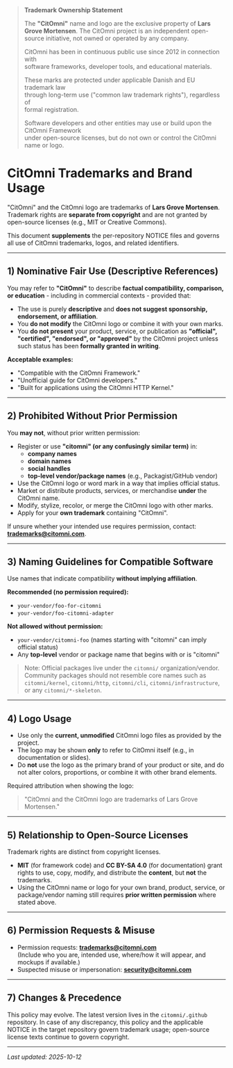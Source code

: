 > **Trademark Ownership Statement**  
>  
> The **"CitOmni"** name and logo are the exclusive property of **Lars Grove Mortensen**.
> The CitOmni project is an independent open-source initiative, not owned or operated by any company.
>
> CitOmni has been in continuous public use since 2012 in connection with  
> software frameworks, developer tools, and educational materials.  
>  
> These marks are protected under applicable Danish and EU trademark law  
> through long-term use ("common law trademark rights"), regardless of  
> formal registration.  
>  
> Software developers and other entities may use or build upon the CitOmni Framework  
> under open-source licenses, but do not own or control the CitOmni name or logo.


# CitOmni Trademarks and Brand Usage

"CitOmni" and the CitOmni logo are trademarks of **Lars Grove Mortensen**.  
Trademark rights are **separate from copyright** and are not granted by open-source
licenses (e.g., MIT or Creative Commons).

This document **supplements** the per-repository NOTICE files and governs all use
of CitOmni trademarks, logos, and related identifiers.

---

## 1) Nominative Fair Use (Descriptive References)

You may refer to **"CitOmni"** to describe **factual compatibility, comparison, or education** -
including in commercial contexts - provided that:

- The use is purely **descriptive** and **does not suggest sponsorship, endorsement, or affiliation**.
- You **do not modify** the CitOmni logo or combine it with your own marks.
- You **do not present** your product, service, or publication as **"official", "certified", "endorsed", or "approved"**
  by the CitOmni project unless such status has been **formally granted in writing**.

**Acceptable examples:**
- "Compatible with the CitOmni Framework."
- "Unofficial guide for CitOmni developers."
- "Built for applications using the CitOmni HTTP Kernel."

---

## 2) Prohibited Without Prior Permission

You **may not**, without prior written permission:

- Register or use **"citomni" (or any confusingly similar term)** in:
  - **company names**
  - **domain names**
  - **social handles**
  - **top-level vendor/package names** (e.g., Packagist/GitHub vendor)
- Use the CitOmni logo or word mark in a way that implies official status.
- Market or distribute products, services, or merchandise **under** the CitOmni name.
- Modify, stylize, recolor, or merge the CitOmni logo with other marks.
- Apply for your **own trademark** containing "CitOmni".

If unsure whether your intended use requires permission, contact: **trademarks@citomni.com**.

---

## 3) Naming Guidelines for Compatible Software

Use names that indicate compatibility **without implying affiliation**.

**Recommended (no permission required):**
- `your-vendor/foo-for-citomni`
- `your-vendor/foo-citomni-adapter`

**Not allowed without permission:**
- `your-vendor/citomni-foo` (names starting with "citomni" can imply official status)
- Any **top-level** vendor or package name that begins with or is "citomni"

> Note: Official packages live under the `citomni/` organization/vendor. Community packages
> should not resemble core names such as `citomni/kernel`, `citomni/http`, `citomni/cli`,
> `citomni/infrastructure`, or any `citomni/*-skeleton`.

---

## 4) Logo Usage

- Use only the **current, unmodified** CitOmni logo files as provided by the project.
- The logo may be shown **only** to refer to CitOmni itself (e.g., in documentation or slides).
- Do **not** use the logo as the primary brand of your product or site, and do not alter colors,
  proportions, or combine it with other brand elements.

Required attribution when showing the logo:
> "CitOmni and the CitOmni logo are trademarks of Lars Grove Mortensen."

---

## 5) Relationship to Open-Source Licenses

Trademark rights are distinct from copyright licenses.

- **MIT** (for framework code) and **CC BY-SA 4.0** (for documentation) grant rights to use, copy,
  modify, and distribute the **content**, but **not** the trademarks.
- Using the CitOmni name or logo for your own brand, product, service, or package/vendor naming
  still requires **prior written permission** where stated above.

---

## 6) Permission Requests & Misuse

- Permission requests: **trademarks@citomni.com**  
  (Include who you are, intended use, where/how it will appear, and mockups if available.)
- Suspected misuse or impersonation: **security@citomni.com**

---

## 7) Changes & Precedence

This policy may evolve. The latest version lives in the `citomni/.github` repository.
In case of any discrepancy, this policy and the applicable NOTICE in the target repository
govern trademark usage; open-source license texts continue to govern copyright.

---

_Last updated: 2025-10-12_
